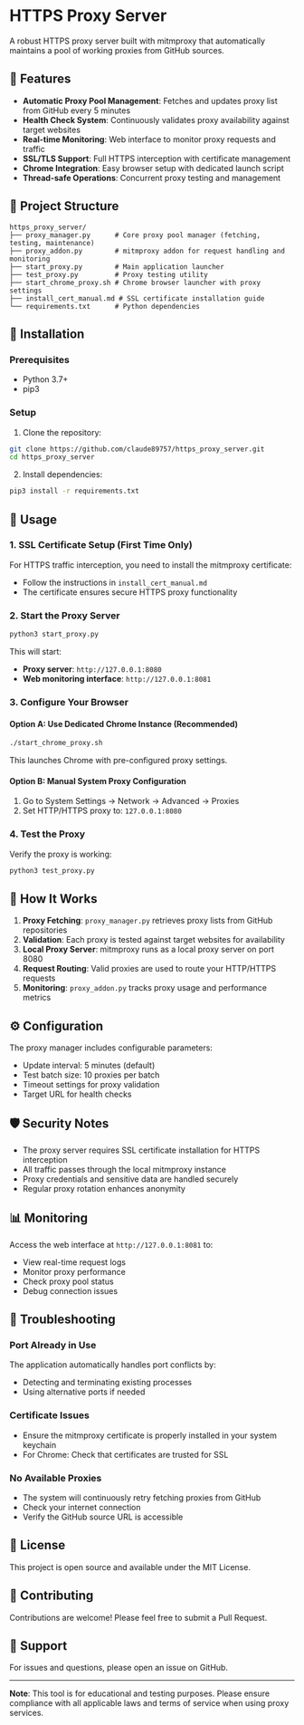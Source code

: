 # HTTPS Proxy Server

A robust HTTPS proxy server built with mitmproxy that automatically maintains a pool of working proxies from GitHub sources.

## 🚀 Features

- **Automatic Proxy Pool Management**: Fetches and updates proxy list from GitHub every 5 minutes
- **Health Check System**: Continuously validates proxy availability against target websites
- **Real-time Monitoring**: Web interface to monitor proxy requests and traffic
- **SSL/TLS Support**: Full HTTPS interception with certificate management
- **Chrome Integration**: Easy browser setup with dedicated launch script
- **Thread-safe Operations**: Concurrent proxy testing and management

## 📁 Project Structure

```
https_proxy_server/
├── proxy_manager.py      # Core proxy pool manager (fetching, testing, maintenance)
├── proxy_addon.py        # mitmproxy addon for request handling and monitoring
├── start_proxy.py        # Main application launcher
├── test_proxy.py         # Proxy testing utility
├── start_chrome_proxy.sh # Chrome browser launcher with proxy settings
├── install_cert_manual.md # SSL certificate installation guide
└── requirements.txt      # Python dependencies
```

## 🔧 Installation

### Prerequisites
- Python 3.7+
- pip3

### Setup

1. Clone the repository:
```bash
git clone https://github.com/claude89757/https_proxy_server.git
cd https_proxy_server
```

2. Install dependencies:
```bash
pip3 install -r requirements.txt
```

## 📖 Usage

### 1. SSL Certificate Setup (First Time Only)

For HTTPS traffic interception, you need to install the mitmproxy certificate:
- Follow the instructions in `install_cert_manual.md`
- The certificate ensures secure HTTPS proxy functionality

### 2. Start the Proxy Server

```bash
python3 start_proxy.py
```

This will start:
- **Proxy server**: `http://127.0.0.1:8080`
- **Web monitoring interface**: `http://127.0.0.1:8081`

### 3. Configure Your Browser

#### Option A: Use Dedicated Chrome Instance (Recommended)
```bash
./start_chrome_proxy.sh
```
This launches Chrome with pre-configured proxy settings.

#### Option B: Manual System Proxy Configuration
1. Go to System Settings → Network → Advanced → Proxies
2. Set HTTP/HTTPS proxy to: `127.0.0.1:8080`

### 4. Test the Proxy

Verify the proxy is working:
```bash
python3 test_proxy.py
```

## 🔄 How It Works

1. **Proxy Fetching**: `proxy_manager.py` retrieves proxy lists from GitHub repositories
2. **Validation**: Each proxy is tested against target websites for availability
3. **Local Proxy Server**: mitmproxy runs as a local proxy server on port 8080
4. **Request Routing**: Valid proxies are used to route your HTTP/HTTPS requests
5. **Monitoring**: `proxy_addon.py` tracks proxy usage and performance metrics

## ⚙️ Configuration

The proxy manager includes configurable parameters:
- Update interval: 5 minutes (default)
- Test batch size: 10 proxies per batch
- Timeout settings for proxy validation
- Target URL for health checks

## 🛡️ Security Notes

- The proxy server requires SSL certificate installation for HTTPS interception
- All traffic passes through the local mitmproxy instance
- Proxy credentials and sensitive data are handled securely
- Regular proxy rotation enhances anonymity

## 📊 Monitoring

Access the web interface at `http://127.0.0.1:8081` to:
- View real-time request logs
- Monitor proxy performance
- Check proxy pool status
- Debug connection issues

## 🐛 Troubleshooting

### Port Already in Use
The application automatically handles port conflicts by:
- Detecting and terminating existing processes
- Using alternative ports if needed

### Certificate Issues
- Ensure the mitmproxy certificate is properly installed in your system keychain
- For Chrome: Check that certificates are trusted for SSL

### No Available Proxies
- The system will continuously retry fetching proxies from GitHub
- Check your internet connection
- Verify the GitHub source URL is accessible

## 📝 License

This project is open source and available under the MIT License.

## 🤝 Contributing

Contributions are welcome! Please feel free to submit a Pull Request.

## 📧 Support

For issues and questions, please open an issue on GitHub.

---

**Note**: This tool is for educational and testing purposes. Please ensure compliance with all applicable laws and terms of service when using proxy services.